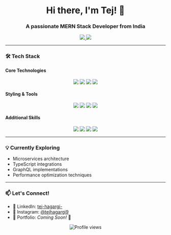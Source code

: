 <h1 align="center">Hi there, I'm Tej! 👋</h1> 
<h3 align="center">A passionate MERN Stack Developer from India</h3>

<p align="center">
  <a href="https://linkedin.com/in/tej-hagargi-">
    <img src="https://img.shields.io/badge/LinkedIn-0077B5?style=for-the-badge&logo=linkedin&logoColor=white">
  </a>
  <a href="https://instagram.com/tejhagargi9/">
    <img src="https://img.shields.io/badge/Instagram-E4405F?style=for-the-badge&logo=instagram&logoColor=white">
  </a>
</p>

---

### 🛠️ Tech Stack

#### Core Technologies
<p align="center">
  <img src="https://img.shields.io/badge/JavaScript-F7DF1E?style=flat-square&logo=javascript&logoColor=black">
  <img src="https://img.shields.io/badge/React-61DAFB?style=flat-square&logo=react&logoColor=black">
  <img src="https://img.shields.io/badge/Node.js-339933?style=flat-square&logo=nodedotjs&logoColor=white">
  <img src="https://img.shields.io/badge/MongoDB-47A248?style=flat-square&logo=mongodb&logoColor=white">
</p>

#### Styling & Tools
<p align="center">
  <img src="https://img.shields.io/badge/HTML5-E34F26?style=flat-square&logo=html5&logoColor=white">
  <img src="https://img.shields.io/badge/CSS3-1572B6?style=flat-square&logo=css3&logoColor=white">
  <img src="https://img.shields.io/badge/Sass-CC6699?style=flat-square&logo=sass&logoColor=white">
  <img src="https://img.shields.io/badge/Redux-764ABC?style=flat-square&logo=redux&logoColor=white">
</p>

#### Additional Skills
<p align="center">
  <img src="https://img.shields.io/badge/Java-ED8B00?style=flat-square&logo=openjdk&logoColor=white">
  <img src="https://img.shields.io/badge/Python-3776AB?style=flat-square&logo=python&logoColor=white">
  <img src="https://img.shields.io/badge/C-A8B9CC?style=flat-square&logo=c&logoColor=black">
  <img src="https://img.shields.io/badge/GSAP-88CE02?style=flat-square&logo=greensock&logoColor=white">
</p>

---

### 💡 Currently Exploring
- Microservices architecture
- TypeScript integrations
- GraphQL implementations
- Performance optimization techniques

---

### 📫 Let's Connect!
- 🔗 LinkedIn: [tej-hagargi-](https://linkedin.com/in/tej-hagargi-)
- 📸 Instagram: [@tejhagargi9](https://instagram.com/tejhagargi9/)
- 💼 Portfolio: *Coming Soon!* 🚀

<p align="center">
  <img src="https://komarev.com/ghpvc/?username=tejhagargi9&label=Profile%20Views&color=blue&style=flat-square" alt="Profile views">
</p>

